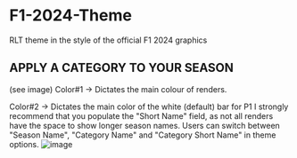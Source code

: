 # F1-2024-Theme
RLT theme in the style of the official F1 2024 graphics
## APPLY A CATEGORY TO YOUR SEASON
(see image)
Color#1 -> Dictates the main colour of renders.

Color#2 -> Dictates the main color of the white (default) bar for P1
I strongly recommend that you populate the "Short Name" field, as not all renders have the space to show longer season names.
Users can switch between "Season Name", "Category Name" and "Category Short Name" in theme options.
![image](https://github.com/Dark373/F1-2024-Theme/assets/141680047/ed314264-2b42-43c5-a028-550cd3e7f118)
